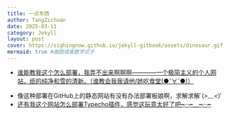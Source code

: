 ```yaml
---
title: 一点东西
author: TangZichuan
date: 2025-03-11
category: Jekyll
layout: post
cover: https://sighingnow.github.io/jekyll-gitbook/assets/dinosaur.gif #导入动画
mermaid: true #画图或者数学式子
---
```


- [谁能教我这个怎么部署，我弄不出来啊啊啊————一个极简主义的个人网站，纸的纯净和雪的清新。（谁教会我我请他/她吃食堂(●ˇ∀ˇ●)）][1]

[1]:https://github.com/Innei/Shiro

- 像这种部署在GitHub上的静态网站有没有办法部署板娘啊，求解求解`(*>﹏<*)′
- [还有我这个网站怎么部署Typecho插件，感觉这玩意太好了吧┭┮﹏┭┮][2]

[2]:https://typechx.com/plugins/
